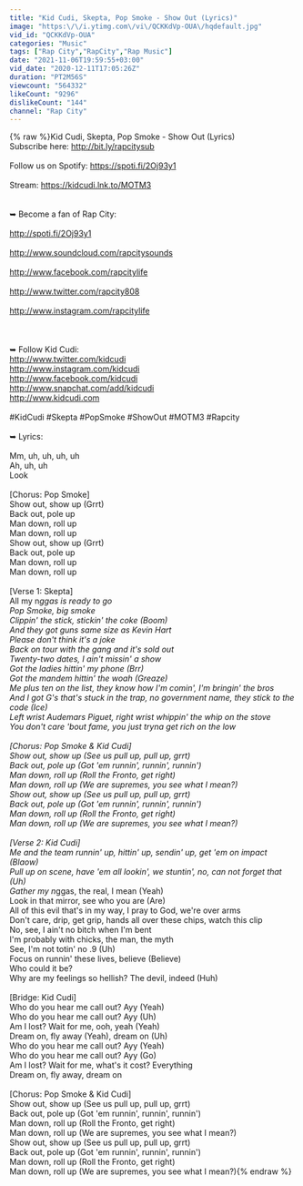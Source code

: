 ```yaml
---
title: "Kid Cudi, Skepta, Pop Smoke - Show Out (Lyrics)"
image: "https:\/\/i.ytimg.com\/vi\/QCKKdVp-OUA\/hqdefault.jpg"
vid_id: "QCKKdVp-OUA"
categories: "Music"
tags: ["Rap City","RapCity","Rap Music"]
date: "2021-11-06T19:59:55+03:00"
vid_date: "2020-12-11T17:05:26Z"
duration: "PT2M56S"
viewcount: "564332"
likeCount: "9296"
dislikeCount: "144"
channel: "Rap City"
---
```

{% raw %}Kid Cudi, Skepta, Pop Smoke - Show Out (Lyrics)<br />Subscribe here: <a rel="nofollow" target="blank" href="http://bit.ly/rapcitysub">http://bit.ly/rapcitysub</a><br /><br />Follow us on Spotify: <a rel="nofollow" target="blank" href="https://spoti.fi/2Oj93y1﻿">https://spoti.fi/2Oj93y1﻿</a><br /><br />Stream: <a rel="nofollow" target="blank" href="https://kidcudi.lnk.to/MOTM3">https://kidcudi.lnk.to/MOTM3</a><br /><br /><br />➥ Become a fan of Rap City:<br /><br /><a rel="nofollow" target="blank" href="http://spoti.fi/2Oj93y1﻿">http://spoti.fi/2Oj93y1﻿</a><br /><br /><a rel="nofollow" target="blank" href="http://www.soundcloud.com/rapcitysounds">http://www.soundcloud.com/rapcitysounds</a><br /><br /><a rel="nofollow" target="blank" href="http://www.facebook.com/rapcitylife">http://www.facebook.com/rapcitylife</a><br /><br /><a rel="nofollow" target="blank" href="http://www.twitter.com/rapcity808">http://www.twitter.com/rapcity808</a><br /><br /><a rel="nofollow" target="blank" href="http://www.instagram.com/rapcitylife">http://www.instagram.com/rapcitylife</a><br /><br /><br /><br />➥ Follow Kid Cudi:<br /><a rel="nofollow" target="blank" href="http://www.twitter.com/kidcudi">http://www.twitter.com/kidcudi</a><br /><a rel="nofollow" target="blank" href="http://www.instagram.com/kidcudi">http://www.instagram.com/kidcudi</a><br /><a rel="nofollow" target="blank" href="http://www.facebook.com/kidcudi">http://www.facebook.com/kidcudi</a><br /><a rel="nofollow" target="blank" href="http://www.snapchat.com/add/kidcudi">http://www.snapchat.com/add/kidcudi</a><br /><a rel="nofollow" target="blank" href="http://www.kidcudi.com">http://www.kidcudi.com</a><br /><br />#KidCudi #Skepta #PopSmoke #ShowOut #MOTM3 #Rapcity<br /><br />➥ Lyrics:<br /><br />Mm, uh, uh, uh, uh<br />Ah, uh, uh<br />Look<br /><br />[Chorus: Pop Smoke]<br />Show out, show up (Grrt)<br />Back out, pole up<br />Man down, roll up<br />Man down, roll up<br />Show out, show up (Grrt)<br />Back out, pole up<br />Man down, roll up<br />Man down, roll up<br /><br />[Verse 1: Skepta]<br />All my n*ggas is ready to go<br />Pop Smoke, big smoke<br />Clippin' the stick, stickin' the coke (Boom)<br />And they got guns same size as Kevin Hart<br />Please don't think it's a joke<br />Back on tour with the gang and it's sold out<br />Twenty-two dates, I ain't missin' a show<br />Got the ladies hittin' my phone (Brr)<br />Got the mandem hittin' the woah (Greaze)<br />Me plus ten on the list, they know how I'm comin', I'm bringin' the bros<br />And I got G's that's stuck in the trap, no government name, they stick to the code (Ice)<br />Left wrist Audemars Piguet, right wrist whippin' the whip on the stove<br />You don't care 'bout fame, you just tryna get rich on the low<br /><br />[Chorus: Pop Smoke &amp; Kid Cudi]<br />Show out, show up (See us pull up, pull up, grrt)<br />Back out, pole up (Got 'em runnin', runnin', runnin')<br />Man down, roll up (Roll the Fronto, get right)<br />Man down, roll up (We are supremes, you see what I mean?)<br />Show out, show up (See us pull up, pull up, grrt)<br />Back out, pole up (Got 'em runnin', runnin', runnin')<br />Man down, roll up (Roll the Fronto, get right)<br />Man down, roll up (We are supremes, you see what I mean?)<br /><br />[Verse 2: Kid Cudi]<br />Me and the team runnin' up, hittin' up, sendin' up, get 'em on impact (Blaow)<br />Pull up on scene, have 'em all lookin', we stuntin', no, can not forget that (Uh)<br />Gather my n*ggas, the real, I mean (Yeah)<br />Look in that mirror, see who you are (Are)<br />All of this evil that's in my way, I pray to God, we're over arms<br />Don't care, drip, get grip, hands all over these chips, watch this clip<br />No, see, I ain't no bitch when I'm bent<br />I'm probably with chicks, the man, the myth<br />See, I'm not totin' no .9 (Uh)<br />Focus on runnin' these lives, believe (Believe)<br />Who could it be?<br />Why are my feelings so hellish? The devil, indeed (Huh)<br /><br />[Bridge: Kid Cudi]<br />Who do you hear me call out? Ayy (Yeah)<br />Who do you hear me call out? Ayy (Uh)<br />Am I lost? Wait for me, ooh, yeah (Yeah)<br />Dream on, fly away (Yeah), dream on (Uh)<br />Who do you hear me call out? Ayy (Yeah)<br />Who do you hear me call out? Ayy (Go)<br />Am I lost? Wait for me, what's it cost? Everything<br />Dream on, fly away, dream on<br /><br />[Chorus: Pop Smoke &amp; Kid Cudi]<br />Show out, show up (See us pull up, pull up, grrt)<br />Back out, pole up (Got 'em runnin', runnin', runnin')<br />Man down, roll up (Roll the Fronto, get right)<br />Man down, roll up (We are supremes, you see what I mean?)<br />Show out, show up (See us pull up, pull up, grrt)<br />Back out, pole up (Got 'em runnin', runnin', runnin')<br />Man down, roll up (Roll the Fronto, get right)<br />Man down, roll up (We are supremes, you see what I mean?){% endraw %}
